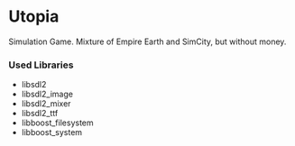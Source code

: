 # Utopia
Simulation Game. Mixture of Empire Earth and SimCity, but without money.

### Used Libraries
* libsdl2
* libsdl2_image
* libsdl2_mixer
* libsdl2_ttf
* libboost_filesystem
* libboost_system
